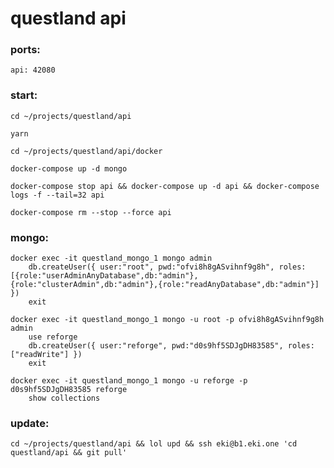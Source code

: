 # questland api

### ports:

    api: 42080

### start:

    cd ~/projects/questland/api

    yarn

    cd ~/projects/questland/api/docker

    docker-compose up -d mongo

    docker-compose stop api && docker-compose up -d api && docker-compose logs -f --tail=32 api

    docker-compose rm --stop --force api

### mongo:

    docker exec -it questland_mongo_1 mongo admin
        db.createUser({ user:"root", pwd:"ofvi8h8gASvihnf9g8h", roles:[{role:"userAdminAnyDatabase",db:"admin"},{role:"clusterAdmin",db:"admin"},{role:"readAnyDatabase",db:"admin"}] })
        exit

    docker exec -it questland_mongo_1 mongo -u root -p ofvi8h8gASvihnf9g8h admin
        use reforge
        db.createUser({ user:"reforge", pwd:"d0s9hf5SDJgDH83585", roles:["readWrite"] })
        exit

    docker exec -it questland_mongo_1 mongo -u reforge -p d0s9hf5SDJgDH83585 reforge
        show collections

### update:

    cd ~/projects/questland/api && lol upd && ssh eki@b1.eki.one 'cd questland/api && git pull'
